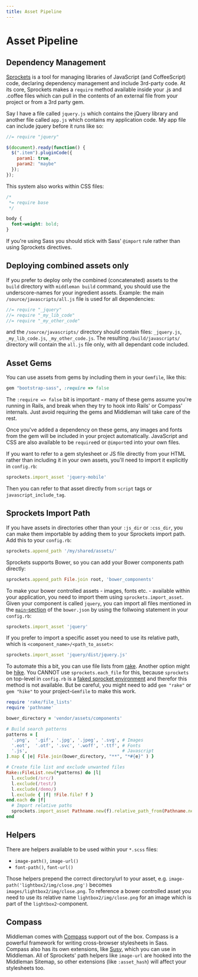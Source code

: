 ```yaml
---
title: Asset Pipeline
---
```


# Asset Pipeline

## Dependency Management

[Sprockets] is a tool for managing libraries of JavaScript (and CoffeeScript) code, declaring dependency management and include 3rd-party code. At its core, Sprockets makes a `require` method available inside your .js and .coffee files which can pull in the contents of an external file from your project or from a 3rd party gem.

Say I have a file called `jquery.js` which contains the jQuery library and another file called `app.js` which contains my application code. My app file can include jquery before it runs like so:

``` javascript
//= require "jquery"

$(document).ready(function() {
  $(".item").pluginCode({
    param1: true,
    param2: "maybe"
  });
});
```

This system also works within CSS files:

``` css
/*
 *= require base
 */

body {
  font-weight: bold;
}

```

If you're using Sass you should stick with Sass' `@import` rule rather than using Sprockets directives.

## Deploying combined assets only

If you prefer to deploy only the combined (concatenated) assets to the `build` directory with `middleman build` command, you should use the underscore-names for your ingredient assets. Example: the main `/source/javascripts/all.js` file is used for all dependencies:

``` javascript
//= require "_jquery"
//= require "_my_lib_code"
//= require "_my_other_code"
```

and the `/source/javascripts/` directory should contain files: `_jquery.js`, `_my_lib_code.js`, `_my_other_code.js`. The resulting `/build/javascripts/` directory will contain the `all.js` file only, with all dependant code included.

## Asset Gems

You can use assets from gems by including them in your `Gemfile`, like this:

```ruby
gem "bootstrap-sass", :require => false
```

The `:require => false` bit is important - many of these gems assume you're running in Rails, and break when they try to hook into Rails' or Compass' internals. Just avoid requiring the gems and Middleman will take care of the rest.

Once you've added a dependency on these gems, any images and fonts from the gem will be included in your project automatically. JavaScript and CSS are also available to be `require`ed or `@import`ed into your own files.

If you want to refer to a gem stylesheet or JS file directly from your HTML rather than including it in your own assets, you'll need to import it explicitly in `config.rb`:

```ruby
sprockets.import_asset 'jquery-mobile'
```

Then you can refer to that asset directly from `script` tags or `javascript_include_tag`.

## Sprockets Import Path

If you have assets in directories other than your `:js_dir` or `:css_dir`, you can make them importable by adding them to your Sprockets import path. Add this to your `config.rb`:

```ruby
sprockets.append_path '/my/shared/assets/'
```

Sprockets supports Bower, so you can add your Bower components path directly:

```ruby
sprockets.append_path File.join root, 'bower_components'
```

To make your bower controlled assets - images, fonts etc. - available within
your application, you need to import them using `sprockets.import_asset`. Given
your component is called `jquery`, you can import all files mentioned in the
[`main`-section](https://github.com/bower/bower.json-spec) of the `bower.json`
by using the follwoing statement in your `config.rb`:

```ruby
sprockets.import_asset 'jquery'
```

If you prefer to import a specific asset you need to use its relative path,
which is `<component_name>/<path_to_asset>`:

```ruby
sprockets.import_asset 'jquery/dist/jquery.js'
```

To automate this a bit, you can use file lists from
[rake](https://github.com/jimweirich/rake). Another option might be
[hike](https://github.com/sstephenson/hike). You CANNOT use
`sprockets.each_file` for this, because `sprockets` on top-level in `config.rb`
is a [faked sprocket
environment](https://github.com/middleman/middleman-sprockets/blob/master/lib/middleman-sprockets/config_only_environment.rb)
and therefor this method is not available. But be careful, you might need to add `gem
"rake"` or `gem "hike"` to your project-`Gemfile` to make this work.

```ruby
require 'rake/file_lists'
require 'pathname'

bower_directory = 'vendor/assets/components'

# Build search patterns
patterns = [
  '.png',  '.gif', '.jpg', '.jpeg', '.svg', # Images
  '.eot',  '.otf', '.svc', '.woff', '.ttf', # Fonts
  '.js',                                    # Javascript
].map { |e| File.join(bower_directory, "**", "*#{e}" ) }

# Create file list and exclude unwanted files
Rake::FileList.new(*patterns) do |l|
  l.exclude(/src/)
  l.exclude(/test/)
  l.exclude(/demo/)
  l.exclude { |f| !File.file? f }
end.each do |f|
  # Import relative paths
  sprockets.import_asset Pathname.new(f).relative_path_from(Pathname.new(bower_directory))
end
```

## Helpers

There are helpers available to be used within your `*.scss` files:

* `image-path()`, `image-url()`
* `font-path()`, `font-url()`

Those helpers prepend the correct directory/url to your asset, e.g. `image-path('lightbox2/img/close.png')` becomes `images/lightbox2/img/close.png`. To reference a bower controlled asset you need to use its relative name `lightbox2/img/close.png` for an image which is part of the `lightbox2`-component.

## Compass

Middleman comes with [Compass] support out of the box. Compass is a powerful framework for writing cross-browser stylesheets in Sass. Compass also has its own extensions, like [Susy], which you can use in Middleman. All of Sprockets' path helpers like `image-url` are hooked into the Middleman Sitemap, so other extensions (like `:asset_hash`) will affect your stylesheets too.

[Sprockets]: https://github.com/sstephenson/sprockets
[Compass]: http://compass-style.org
[Susy]: http://susy.oddbird.net
